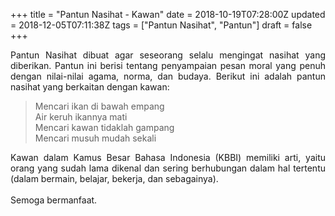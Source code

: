 +++
title = "Pantun Nasihat - Kawan"
date = 2018-10-19T07:28:00Z
updated = 2018-12-05T07:11:38Z
tags = ["Pantun Nasihat", "Pantun"]
draft = false
+++

<div dir="ltr" style="text-align: left;" trbidi="on"><div style="text-align: justify;">Pantun Nasihat dibuat agar seseorang selalu mengingat nasihat yang diberikan. Pantun ini berisi tentang penyampaian pesan moral yang penuh dengan nilai-nilai agama, norma, dan budaya. Berikut ini adalah pantun nasihat yang berkaitan dengan kawan:</div><blockquote class="tr_bq">Mencari ikan di bawah empang<br />Air keruh ikannya mati<br />Mencari kawan tidaklah gampang<br />Mencari musuh mudah sekali</blockquote><div style="text-align: justify;">Kawan dalam Kamus Besar Bahasa Indonesia (KBBI) memiliki arti, yaitu orang yang sudah lama dikenal dan sering berhubungan dalam hal tertentu (dalam bermain, belajar, bekerja, dan sebagainya).</div><div style="text-align: justify;"><br /></div><div style="text-align: justify;">Semoga bermanfaat.</div></div>
